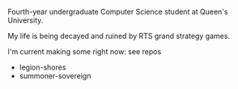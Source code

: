 Fourth-year undergraduate Computer Science student at Queen's University.

My life is being decayed and ruined by RTS grand strategy games.

I'm current making some right now: see repos

- legion-shores
- summoner-sovereign
